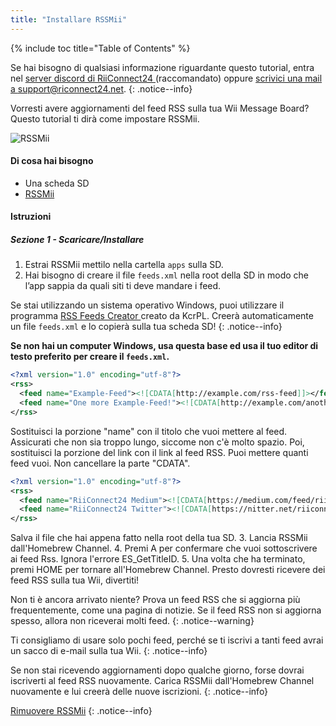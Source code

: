 ```yaml
---
title: "Installare RSSMii"
---
```


{% include toc title="Table of Contents" %}

Se hai bisogno di qualsiasi informazione riguardante questo tutorial, entra nel [server discord di RiiConnect24 ](https://discord.gg/rc24)(raccomandato) oppure [scrivici una mail a support@riconnect24.net](mailto:support@riiconnect24.net).
{: .notice--info}

Vorresti avere aggiornamenti del feed RSS sulla tua Wii Message Board? Questo tutorial ti dirà come impostare RSSMii.

![RSSMii](/images/rssmii.png)

#### Di cosa hai bisogno

* Una scheda SD
* [RSSMii](https://github.com/RiiConnect24/rssmii/releases)

#### Istruzioni
##### Sezione 1 - Scaricare/Installare

1. Estrai RSSMii mettilo nella cartella `apps` sulla SD.
2. Hai bisogno di creare il file `feeds.xml` nella root della SD in modo che l’app sappia da quali siti ti deve mandare i feed.

Se stai utilizzando un sistema operativo Windows, puoi utilizzare il programma [ RSS Feeds Creator ](https://github.com/RiiConnect24/rssmii/releases/download/v1.4.1/RSSFeedsCreator.bat) creato da KcrPL. Creerà automaticamente un file `feeds.xml` e lo copierà sulla tua scheda SD!
{: .notice--info}

<b>Se non hai un computer Windows, usa questa base ed usa il tuo editor di testo preferito per creare il `feeds.xml`.</b>

```xml
<?xml version="1.0" encoding="utf-8"?>
<rss>
  <feed name="Example-Feed"><![CDATA[http://example.com/rss-feed]]></feed>
  <feed name="One more Example-Feed!"><![CDATA[http://example.com/another_rss-feed]]></feed>
</rss>
```

Sostituisci la porzione "name" con il titolo che vuoi mettere al feed. Assicurati che non sia troppo lungo, siccome non c'è molto spazio. Poi, sostituisci la porzione del link con il link al feed RSS. Puoi mettere quanti feed vuoi. Non cancellare la parte "CDATA".

```xml
<?xml version="1.0" encoding="utf-8"?>
<rss>
  <feed name="RiiConnect24 Medium"><![CDATA[https://medium.com/feed/riiconnect24]]></feed>
  <feed name="RiiConnect24 Twitter"><![CDATA[https://nitter.net/riiconnect24/rss]]></feed>
</rss>
```

Salva il file che hai appena fatto nella root della tua SD.
3. Lancia RSSMii dall'Homebrew Channel.
4. Premi A per confermare che vuoi sottoscrivere ai feed Rss. Ignora l'errore ES_GetTitleID.
5. Una volta che ha terminato, premi HOME per tornare all'Homebrew Channel. Presto dovresti ricevere dei feed RSS sulla tua Wii, divertiti!

Non ti è ancora arrivato niente? Prova un feed RSS che si aggiorna più frequentemente, come una pagina di notizie. Se il feed RSS non si aggiorna spesso, allora non riceverai molti feed.
{: .notice--warning}

Ti consigliamo di usare solo pochi feed, perché se ti iscrivi a tanti feed avrai un sacco di e-mail sulla tua Wii.
{: .notice--info}

Se non stai ricevendo aggiornamenti dopo qualche giorno, forse dovrai iscriverti al feed RSS nuovamente. Carica RSSMii dall'Homebrew Channel nuovamente e lui creerà delle nuove iscrizioni.
{: .notice--info}

[Rimuovere RSSMii](rssmii-remove)
{: .notice--info}
